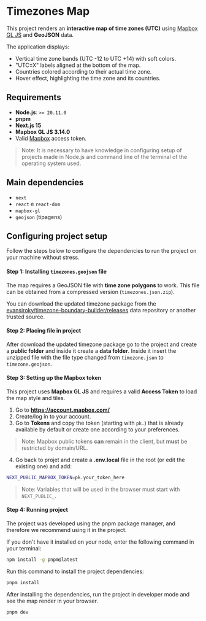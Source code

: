 # Timezones Map

This project renders an **interactive map of time zones (UTC)** using [Mapbox GL JS](https://docs.mapbox.com/mapbox-gl-js) and **GeoJSON** data.

The application displays:

- Vertical time zone bands (UTC -12 to UTC +14) with soft colors.
- "UTC±X" labels aligned at the bottom of the map.
- Countries colored according to their actual time zone.
- Hover effect, highlighting the time zone and its countries.

## Requirements

- **Node.js**: `>= 20.11.0`  
- **pnpm**  
- **Next.js 15**  
- **Mapbox GL JS 3.14.0**  
- Valid [Mapbox](https://account.mapbox.com/) access token.

> Note: It is necessary to have knowledge in configuring setup of projects made in Node.js and command line of the terminal of the operating system used. 

## Main dependencies

- `next`  
- `react` e `react-dom`  
- `mapbox-gl`  
- `geojson` (tipagens)  

## Configuring project setup

Follow the steps below to configure the dependencies to run the project on your machine without stress.

#### Step 1: Installing `timezones.geojson` file

The map requires a GeoJSON file with **time zone polygons** to work. This file can be obtained from a compressed version (`timezones.json.zip`).

You can download the updated timezone package from the [evansiroky/timezone-boundary-builder/releases](https://github.com/evansiroky/timezone-boundary-builder/releases) data repository or another trusted source. 

#### Step 2: Placing file in project

After download the updated timezone package go to the project and create a **public folder** and inside it create a **data folder**. Inside it insert the unzipped file with the file type changed from `timezone.json` to `timezone.geojson`.

#### Step 3: Setting up the Mapbox token

This project uses **Mapbox GL JS** and requires a valid **Access Token** to load the map style and tiles.

1. Go to **https://account.mapbox.com/**
2. Create/log in to your account.
3. Go to **Tokens** and copy the token (starting with `pk.`) that is already available by default or create one according to your preferences.

> Note: Mapbox public tokens **can** remain in the client, but **must** be restricted by domain/URL.

4. Go back to projet and create a **.env.local** file in the root (or edit the existing one) and add:

```bash
NEXT_PUBLIC_MAPBOX_TOKEN=pk.your_token_here
```

> Note: Variables that will be used in the browser must start with `NEXT_PUBLIC_`.

#### Step 4: Running project

The project was developed using the pnpm package manager, and therefore we recommend using it in the project.

If you don't have it installed on your node, enter the following command in your terminal:

```bash
npm install -g pnpm@latest
```

Run this command to install the project dependencies:

```bash
pnpm install
```

After installing the dependencies, run the project in developer mode and see the map render in your browser.

```bash
pnpm dev
```
